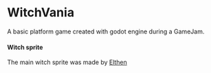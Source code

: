 # WitchVania
A basic platform game created with godot engine during a GameJam.

#### Witch sprite
The main witch sprite was made by [Elthen](https://www.patreon.com/elthen)
